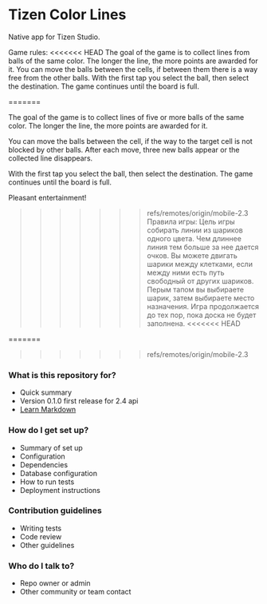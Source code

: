 # Tizen Color Lines #

Native app for Tizen Studio. 

Game rules:
<<<<<<< HEAD
The goal of the game is to collect lines from balls of the same color. 
The longer the line, the more points are awarded for it.
You can move the balls between the cells, if between them there is a way free from the other balls.
With the first tap you select the ball, then select the destination. The game continues until the board is full.

=======

The goal of the game is to collect lines of five or more balls of the same color. The longer the line, the more points are awarded for it.

You can move the balls between the cell, if the way to the target cell is not blocked by other balls. After each move, three new balls appear or the collected line disappears.

With the first tap you select the ball, then select the destination. The game continues until the board is full.

Pleasant entertainment!

>>>>>>> refs/remotes/origin/mobile-2.3
Правила игры:
Цель игры собирать линии из шариков одного цвета. Чем длиннее линия тем больше за нее дается очков.
Вы можете двигать шарики между клетками, если между ними есть путь свободный от других шариков.
Перым тапом вы выбираете шарик, затем выбираете место назначения.
Игра продолжается до тех пор, пока доска не будет заполнена.
<<<<<<< HEAD

=======
>>>>>>> refs/remotes/origin/mobile-2.3

### What is this repository for? ###

* Quick summary
* Version 0.1.0 first release for 2.4 api
* [Learn Markdown](https://bitbucket.org/tutorials/markdowndemo)

### How do I get set up? ###

* Summary of set up
* Configuration
* Dependencies
* Database configuration
* How to run tests
* Deployment instructions

### Contribution guidelines ###

* Writing tests
* Code review
* Other guidelines

### Who do I talk to? ###

* Repo owner or admin
* Other community or team contact